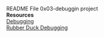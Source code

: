  README File 0x03-debuggin project</br>
**Resources** </br>
[Debugging](https://en.wikipedia.org/wiki/Debugging)</br>
[Rubber Duck Debugging](https://www.thoughtfulcode.com/rubber-duck-debugging-psychology/) </br>
